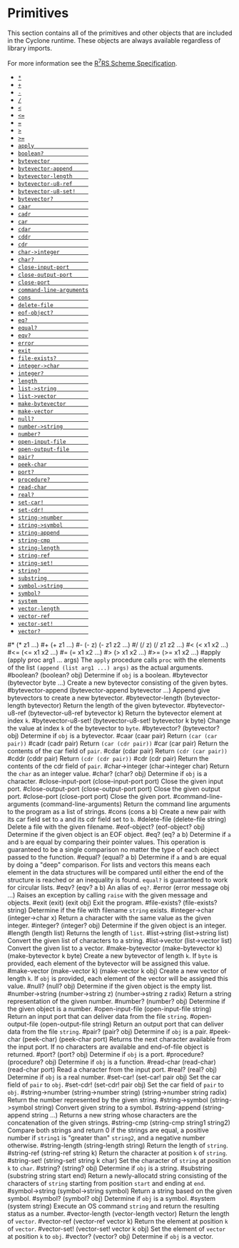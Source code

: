 # Primitives

This section contains all of the primitives and other objects that are included in the Cyclone runtime. These objects are always available regardless of library imports.

For more information see the [R<sup>7</sup>RS Scheme Specification](../r7rs.pdf).

- [`*`](#)
- [`+`](#-1)
- [`-`](#-)
- [`/`](#-2)
- [`<`](#-3)
- [`<=`](#-4)
- [`=`](#-5)
- [`>`](#-6)
- [`>=`](#-7)
- [`apply                 `](#apply)
- [`boolean?              `](#boolean)
- [`bytevector            `](#bytevector)
- [`bytevector-append     `](#bytevector-append)
- [`bytevector-length     `](#bytevector-length)
- [`bytevector-u8-ref     `](#bytevector-u8-ref)
- [`bytevector-u8-set!    `](#bytevector-u8-set)
- [`bytevector?           `](#bytevector)
- [`caar                  `](#caar)
- [`cadr                  `](#cadr)
- [`car                   `](#car)
- [`cdar                  `](#cdar)
- [`cddr                  `](#cddr)
- [`cdr                   `](#cdr)
- [`char->integer         `](#char-integer)
- [`char?                 `](#char)
- [`close-input-port      `](#close-input-port)
- [`close-output-port     `](#close-output-port)
- [`close-port            `](#close-port)
- [`command-line-arguments`](#command-line-arguments)
- [`cons                  `](#cons)
- [`delete-file           `](#delete-file)
- [`eof-object?           `](#eof-object)
- [`eq?                   `](#eq)
- [`equal?                `](#equal)
- [`eqv?                  `](#eqv)
- [`error                 `](#error)
- [`exit                  `](#exit)
- [`file-exists?          `](#file-exists)
- [`integer->char         `](#integer-char)
- [`integer?              `](#integer)
- [`length                `](#length)
- [`list->string          `](#list-string)
- [`list->vector          `](#list-vector)
- [`make-bytevector       `](#make-bytevector)
- [`make-vector           `](#make-vector)
- [`null?                 `](#null)
- [`number->string        `](#number-string)
- [`number?               `](#number)
- [`open-input-file       `](#open-input-file)
- [`open-output-file      `](#open-output-file)
- [`pair?                 `](#pair)
- [`peek-char             `](#peek-char)
- [`port?                 `](#port)
- [`procedure?            `](#procedure)
- [`read-char             `](#read-char)
- [`real?                 `](#real)
- [`set-car!              `](#set-car)
- [`set-cdr!              `](#set-cdr)
- [`string->number        `](#string-number)
- [`string->symbol        `](#string-symbol)
- [`string-append         `](#string-append)
- [`string-cmp            `](#string-cmp)
- [`string-length         `](#string-length)
- [`string-ref            `](#string-ref)
- [`string-set!           `](#string-set)
- [`string?               `](#string)
- [`substring             `](#substring)
- [`symbol->string        `](#symbol-string)
- [`symbol?               `](#symbol)
- [`system                `](#system)
- [`vector-length         `](#vector-length)
- [`vector-ref            `](#vector-ref)
- [`vector-set!           `](#vector-set)
- [`vector?               `](#vector)

#\*
    (* z1 ...)
#+
    (+ z1 ...)
#-
    (- z)
    (- z1 z2 ...)
#/
    (/ z)
    (/ z1 z2 ...)
#<
    (< x1 x2 ...)
#<=
    (<= x1 x2 ...)
#=
    (= x1 x2 ...)
#>
    (> x1 x2 ...)
#>=
    (>= x1 x2 ...)
#apply
    (apply proc arg1 ... args)
The `apply` procedure calls `proc` with the elements of the list `(append (list arg1 ...) args)` as the actual arguments.
#boolean?
    (boolean? obj)
Determine if `obj` is a boolean.
#bytevector
    (bytevector byte ...)
Create a new bytevector consisting of the given bytes.
#bytevector-append
    (bytevector-append bytevector ...)
Append give bytevectors to create a new bytevector.
#bytevector-length
    (bytevector-length bytevector)
Return the length of the given bytevector.
#bytevector-u8-ref
    (bytevector-u8-ref bytevector k)
Return the bytevector element at index `k`.
#bytevector-u8-set!
    (bytevector-u8-set! bytevector k byte)
Change the value at index `k` of the bytevector to `byte`.
#bytevector?
    (bytevector? obj)
Determine if `obj` is a bytevector.
#caar
    (caar pair)
Return `(car (car pair))`
#cadr
    (cadr pair)
Return `(car (cdr pair))`
#car
    (car pair)
Return the contents of the car field of `pair`.
#cdar
    (cdar pair)
Return `(cdr (car pair))`
#cddr
    (cddr pair)
Return `(cdr (cdr pair))`
#cdr
    (cdr pair)
Return the contents of the cdr field of `pair`.
#char->integer
    (char->integer char)
Return the `char` as an integer value.
#char?
    (char? obj)
Determine if `obj` is a character.
#close-input-port
    (close-input-port port)
Close the given input port.
#close-output-port
    (close-output-port port)
Close the given output port.
#close-port
    (close-port port)
Close the given port.
#command-line-arguments
    (command-line-arguments)
Return the command line arguments to the program as a list of strings.
#cons
    (cons a b)
Create a new pair with its car field set to `a` and its cdr field set to `b`.
#delete-file
    (delete-file string)
Delete a file with the given filename.
#eof-object?
    (eof-object? obj)
Determine if the given object is an EOF object.
#eq?
    (eq? a b)
Determine if `a` and `b` are equal by comparing their pointer values. This operation is guaranteed to be a single comparison no matter the type of each object passed to the function.
#equal?
    (equal? a b)
Determine if `a` and `b` are equal by doing a "deep" comparison. For lists and vectors this means each element in the data structures will be compared until either the end of the structure is reached or an inequality is found. `equal?` is guaranteed to work for circular lists.
#eqv?
    (eqv? a b)
An alias of `eq?`.
#error
    (error message obj ...)
Raises an exception by calling `raise` with the given message and objects.
#exit
    (exit)
    (exit obj)
Exit the program.
#file-exists?
    (file-exists? string)
Determine if the file with filename `string` exists.
#integer->char
    (integer->char x)
Return a character with the same value as the given integer.
#integer?
    (integer? obj)
Determine if the given object is an integer.
#length
    (length list)
Returns the length of `list`.
#list->string
    (list->string list)
Convert the given list of characters to a string.
#list->vector
    (list->vector list)
Convert the given list to a vector.
#make-bytevector
    (make-bytevector k)
    (make-bytevector k byte)
Create a new bytevector of length `k`. If `byte` is provided, each element of the bytevector will be assigned this value.
#make-vector
    (make-vector k)
    (make-vector k obj)
Create a new vector of length `k`. If `obj` is provided, each element of the vector will be assigned this value.
#null?
    (null? obj)
Determine if the given object is the empty list.
#number->string
    (number->string z)
    (number->string z radix)
Return a string representation of the given number.
#number?
    (number? obj)
Determine if the given object is a number.
#open-input-file
    (open-input-file string)
Return an input port that can deliver data from the file `string`.
#open-output-file
    (open-output-file string)
Return an output port that can deliver data from the file `string`.
#pair?
    (pair? obj)
Determine if `obj` is a pair.
#peek-char
    (peek-char)
    (peek-char port)
Returns the next character available from the input port. If no characters are available and end-of-file object is returned.
#port?
    (port? obj)
Determine if `obj` is a port.
#procedure?
    (procedure? obj)
Determine if `obj` is a function.
#read-char
    (read-char)
    (read-char port)
Read a character from the input port.
#real?
    (real? obj)
Determine if `obj` is a real number.
#set-car!
    (set-car! pair obj)
Set the car field of `pair` to `obj`.
#set-cdr!
    (set-cdr! pair obj)
Set the car field of `pair` to `obj`.
#string->number
    (string->number string)
    (string->number string radix)
Return the number represented by the given string.
#string->symbol
    (string->symbol string)
Convert given string to a symbol.
#string-append
    (string-append string ...)
Returns a new string whose characters are the concatenation of the given strings.
#string-cmp
    (string-cmp string1 string2)
Compare both strings and return 0 if the strings are equal, a positive number if `string1` is "greater than" `string2`, and a negative number otherwise.
#string-length
    (string-length string)
Return the length of `string`.
#string-ref
    (string-ref string k)
Return the character at position `k` of `string`.
#string-set!
    (string-set! string k char)
Set the character of `string` at position `k` to `char`.
#string?
    (string? obj)
Determine if `obj` is a string.
#substring
    (substring string start end)
Return a newly-allocatd string consisting of the characters of `string` starting from position `start` and ending at `end`.
#symbol->string
    (symbol->string symbol)
Return a string based on the given symbol.
#symbol?
    (symbol? obj)
Determine if `obj` is a symbol.
#system
    (system string)
Execute an OS command `string` and return the resulting status as a number.
#vector-length
    (vector-length vector)
Return the length of `vector`.
#vector-ref
    (vector-ref vector k)
Return the element at position `k` of `vector`.
#vector-set!
    (vector-set! vector k obj)
Set the element of `vector` at position `k` to `obj`.
#vector?
    (vector? obj)
Determine if `obj` is a vector.
